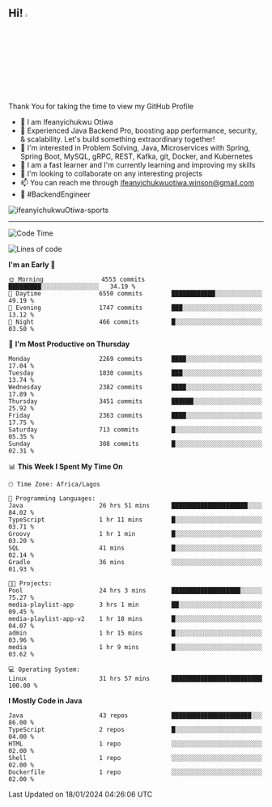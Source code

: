 <!-- BLOG-POST-LIST:START --><!-- BLOG-POST-LIST:END -->

## Hi! <img src="https://media.giphy.com/media/hvRJCLFzcasrR4ia7z/giphy.gif" width="4%"> 

Thank You for taking the time to view my GitHub Profile

- 👋 I am Ifeanyichukwu Otiwa
- 🚀 Experienced Java Backend Pro, boosting app performance, security, & scalability. Let's build something extraordinary together!
- 👀 I'm interested in Problem Solving, Java, Microservices with Spring, Spring Boot, MySQL, gRPC, REST, Kafka, git, Docker, and Kubernetes
- 🌱 I am a fast learner and I'm currently learning and improving my skills
- 💞️ I'm looking to collaborate on any interesting projects
- 📫 You can reach me through ifeanyichukwuotiwa.winson@gmail.com
- 🚀 #BackendEngineer

<p align="left" marginTop="10px"> <img src="https://komarev.com/ghpvc/?username=ifeanyichukwuOtiwa-sports&label=Profile%20views&color=0e75b6&style=for-the-badge" alt="ifeanyichukwuOtiwa-sports" /> </p>

***

<!--START_SECTION:waka-->
![Code Time](http://img.shields.io/badge/Code%20Time-2%2C133%20hrs%2045%20mins-blue)

![Lines of code](https://img.shields.io/badge/From%20Hello%20World%20I%27ve%20Written-4.8%20million%20lines%20of%20code-blue)

**I'm an Early 🐤** 

```text
🌞 Morning                4553 commits        █████████░░░░░░░░░░░░░░░░   34.19 % 
🌆 Daytime                6550 commits        ████████████░░░░░░░░░░░░░   49.19 % 
🌃 Evening                1747 commits        ███░░░░░░░░░░░░░░░░░░░░░░   13.12 % 
🌙 Night                  466 commits         █░░░░░░░░░░░░░░░░░░░░░░░░   03.50 % 
```
📅 **I'm Most Productive on Thursday** 

```text
Monday                   2269 commits        ████░░░░░░░░░░░░░░░░░░░░░   17.04 % 
Tuesday                  1830 commits        ███░░░░░░░░░░░░░░░░░░░░░░   13.74 % 
Wednesday                2382 commits        ████░░░░░░░░░░░░░░░░░░░░░   17.89 % 
Thursday                 3451 commits        ██████░░░░░░░░░░░░░░░░░░░   25.92 % 
Friday                   2363 commits        ████░░░░░░░░░░░░░░░░░░░░░   17.75 % 
Saturday                 713 commits         █░░░░░░░░░░░░░░░░░░░░░░░░   05.35 % 
Sunday                   308 commits         █░░░░░░░░░░░░░░░░░░░░░░░░   02.31 % 
```


📊 **This Week I Spent My Time On** 

```text
🕑︎ Time Zone: Africa/Lagos

💬 Programming Languages: 
Java                     26 hrs 51 mins      █████████████████████░░░░   84.02 % 
TypeScript               1 hr 11 mins        █░░░░░░░░░░░░░░░░░░░░░░░░   03.71 % 
Groovy                   1 hr 1 min          █░░░░░░░░░░░░░░░░░░░░░░░░   03.20 % 
SQL                      41 mins             █░░░░░░░░░░░░░░░░░░░░░░░░   02.14 % 
Gradle                   36 mins             ░░░░░░░░░░░░░░░░░░░░░░░░░   01.93 % 

🐱‍💻 Projects: 
Pool                     24 hrs 3 mins       ███████████████████░░░░░░   75.27 % 
media-playlist-app       3 hrs 1 min         ██░░░░░░░░░░░░░░░░░░░░░░░   09.45 % 
media-playlist-app-v2    1 hr 18 mins        █░░░░░░░░░░░░░░░░░░░░░░░░   04.07 % 
admin                    1 hr 15 mins        █░░░░░░░░░░░░░░░░░░░░░░░░   03.96 % 
media                    1 hr 9 mins         █░░░░░░░░░░░░░░░░░░░░░░░░   03.62 % 

💻 Operating System: 
Linux                    31 hrs 57 mins      █████████████████████████   100.00 % 
```

**I Mostly Code in Java** 

```text
Java                     43 repos            ██████████████████████░░░   86.00 % 
TypeScript               2 repos             █░░░░░░░░░░░░░░░░░░░░░░░░   04.00 % 
HTML                     1 repo              ░░░░░░░░░░░░░░░░░░░░░░░░░   02.00 % 
Shell                    1 repo              ░░░░░░░░░░░░░░░░░░░░░░░░░   02.00 % 
Dockerfile               1 repo              ░░░░░░░░░░░░░░░░░░░░░░░░░   02.00 % 
```




 Last Updated on 18/01/2024 04:26:06 UTC
<!--END_SECTION:waka-->

<!--
<p align="center">
![trophy](https://github-profile-trophy.vercel.app/?username=ifeanyichukwuOtiwa-sports&theme=onedark) (https://github.com/ryo-ma/github-profile-trophy)
</p>
-->

<!---
ifeanyi-otiwa/ifeanyi-otiwa is a ✨ special ✨ repository because its `README.md` (this file) appears on your GitHub profile.
You can click the Preview link to take a look at your changes.
--->
